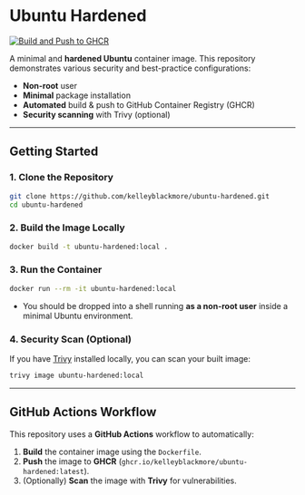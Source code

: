 # Ubuntu Hardened

[![Build and Push to GHCR](https://github.com/kelleyblackmore/ubuntu-hardened/actions/workflows/build-push-ghcr.yml/badge.svg)](https://github.com/kelleyblackmore/ubuntu-hardened/actions/workflows/build-push-ghcr.yml)

A minimal and **hardened Ubuntu** container image. This repository demonstrates various security and best-practice configurations:

- **Non-root** user
- **Minimal** package installation
- **Automated** build & push to GitHub Container Registry (GHCR)
- **Security scanning** with Trivy (optional)

---

## Getting Started

### 1. Clone the Repository

```bash
git clone https://github.com/kelleyblackmore/ubuntu-hardened.git
cd ubuntu-hardened
```

### 2. Build the Image Locally

```bash
docker build -t ubuntu-hardened:local .
```

### 3. Run the Container

```bash
docker run --rm -it ubuntu-hardened:local
```

- You should be dropped into a shell running **as a non-root user** inside a minimal Ubuntu environment.

### 4. Security Scan (Optional)

If you have [Trivy](https://aquasecurity.github.io/trivy/) installed locally, you can scan your built image:

```bash
trivy image ubuntu-hardened:local
```

---

## GitHub Actions Workflow

This repository uses a **GitHub Actions** workflow to automatically:

1. **Build** the container image using the `Dockerfile`.
2. **Push** the image to **GHCR** (`ghcr.io/kelleyblackmore/ubuntu-hardened:latest`).
3. (Optionally) **Scan** the image with **Trivy** for vulnerabilities.
